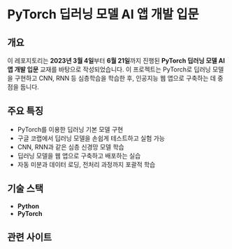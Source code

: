 # **PyTorch 딥러닝 모델 AI 앱 개발 입문**

## **개요**  
이 레포지토리는 **2023년 3월 4일**부터 **6월 21일**까지 진행된 **PyTorch 딥러닝 모델 AI 앱 개발 입문** 교재를 바탕으로 작성되었습니다. 이 프로젝트는 PyTorch로 딥러닝 모델을 구현하고 CNN, RNN 등 심층학습을 학습한 후, 인공지능 웹 앱으로 구축하는 데 중점을 둡니다.

## **주요 특징**  
- PyTorch를 이용한 딥러닝 기본 모델 구현  
- 구글 코랩에서 딥러닝 모델을 손쉽게 테스트하고 실험 가능  
- CNN, RNN과 같은 심층 신경망 모델 학습  
- 딥러닝 모델을 웹 앱으로 구축하고 배포하는 실습  
- 자동 미분과 데이터 로딩, 전처리 과정까지 포괄적 학습  

## **기술 스택**  
- **Python**
- **PyTorch**

## **관련 사이트**
